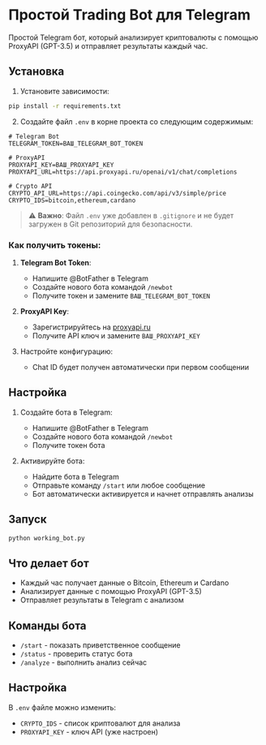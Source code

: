 # Простой Trading Bot для Telegram

Простой Telegram бот, который анализирует криптовалюты с помощью ProxyAPI (GPT-3.5) и отправляет результаты каждый час.

## Установка

1. Установите зависимости:
```bash
pip install -r requirements.txt
```

2. Создайте файл `.env` в корне проекта со следующим содержимым:
```env
# Telegram Bot
TELEGRAM_TOKEN=ВАШ_TELEGRAM_BOT_TOKEN

# ProxyAPI
PROXYAPI_KEY=ВАШ_PROXYAPI_KEY
PROXYAPI_URL=https://api.proxyapi.ru/openai/v1/chat/completions

# Crypto API
CRYPTO_API_URL=https://api.coingecko.com/api/v3/simple/price
CRYPTO_IDS=bitcoin,ethereum,cardano
```

> ⚠️ **Важно**: Файл `.env` уже добавлен в `.gitignore` и не будет загружен в Git репозиторий для безопасности.

### Как получить токены:

1. **Telegram Bot Token**:
   - Напишите @BotFather в Telegram
   - Создайте нового бота командой `/newbot`
   - Получите токен и замените `ВАШ_TELEGRAM_BOT_TOKEN`

2. **ProxyAPI Key**:
   - Зарегистрируйтесь на [proxyapi.ru](https://proxyapi.ru)
   - Получите API ключ и замените `ВАШ_PROXYAPI_KEY`

3. Настройте конфигурацию:
   - Chat ID будет получен автоматически при первом сообщении

## Настройка

1. Создайте бота в Telegram:
   - Напишите @BotFather в Telegram
   - Создайте нового бота командой `/newbot`
   - Получите токен бота

2. Активируйте бота:
   - Найдите бота в Telegram
   - Отправьте команду `/start` или любое сообщение
   - Бот автоматически активируется и начнет отправлять анализы

## Запуск

```bash
python working_bot.py
```

## Что делает бот

- Каждый час получает данные о Bitcoin, Ethereum и Cardano
- Анализирует данные с помощью ProxyAPI (GPT-3.5)
- Отправляет результаты в Telegram с анализом

## Команды бота

- `/start` - показать приветственное сообщение
- `/status` - проверить статус бота
- `/analyze` - выполнить анализ сейчас

## Настройка

В `.env` файле можно изменить:
- `CRYPTO_IDS` - список криптовалют для анализа
- `PROXYAPI_KEY` - ключ API (уже настроен) 